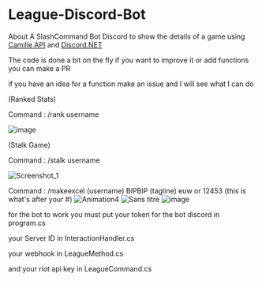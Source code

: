 # League-Discord-Bot

About
A SlashCommand Bot Discord to show the details of a game using [Camille API](https://github.com/MingweiSamuel/Camille) and [Discord.NET](https://github.com/discord-net/Discord.Net)

The code is done a bit on the fly if you want to improve it or add functions you can make a PR

if you have an idea for a function make an issue and I will see what I can do

(Ranked Stats)

 Command : /rank username

![image](https://user-images.githubusercontent.com/12450341/191114426-d8630038-b271-49e6-b210-a3d959161f07.png)

(Stalk Game)

 Command : /stalk username

![Screenshot_1](https://user-images.githubusercontent.com/12450341/214114945-eb72810d-cfc6-43c4-966e-feee7b99d9c0.png)

Command : /makeexcel (username) BIPBIP (tagline) euw or 12453 (this is what's after your #)
![Animation4](https://github.com/Sato-Isolated/League-Discord-Bot/assets/12450341/ab1fe721-1284-4d91-88b3-3fa3174c3d96)
![Sans titre](https://github.com/Sato-Isolated/League-Discord-Bot/assets/12450341/ed17f87a-c2de-4cd7-b8c3-71744273aa30)
![image](https://github.com/Sato-Isolated/League-Discord-Bot/assets/12450341/a67a442f-ecbc-43c6-b3e5-e281db7d9003)



for the bot to work you must put your token for the bot discord in program.cs 

your Server ID in InteractionHandler.cs

your webhook in LeagueMethod.cs


and your riot api key in LeagueCommand.cs
